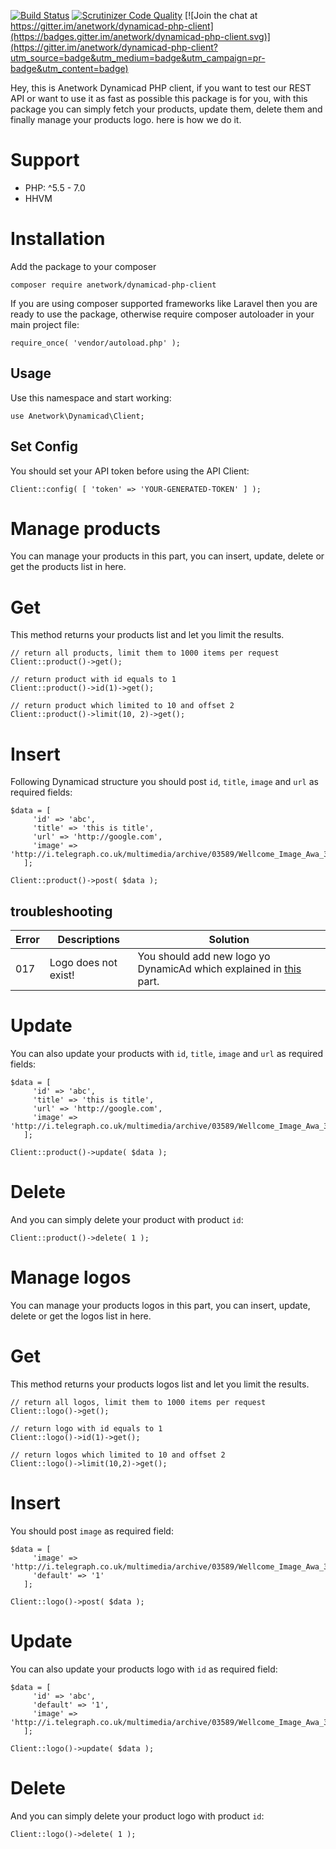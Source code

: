 [![Build Status](https://travis-ci.org/anetwork/dynamicad-php-client.svg)](https://travis-ci.org/anetwork/dynamicad-php-client)
[![Scrutinizer Code Quality](https://scrutinizer-ci.com/g/anetwork/dynamicad-php-client/badges/quality-score.png?b=master)](https://scrutinizer-ci.com/g/anetwork/dynamicad-php-client/?branch=master)
[![Join the chat at https://gitter.im/anetwork/dynamicad-php-client](https://badges.gitter.im/anetwork/dynamicad-php-client.svg)](https://gitter.im/anetwork/dynamicad-php-client?utm_source=badge&utm_medium=badge&utm_campaign=pr-badge&utm_content=badge)

Hey, this is Anetwork Dynamicad PHP client, if you want to test our REST API or want to use it as fast as possible this package is for you, with this package you can simply fetch your products, update them, delete them and finally manage your products logo. here is how we do it.

# Support

* PHP: ^5.5 - 7.0
* HHVM

# Installation
Add the package to your composer

```
composer require anetwork/dynamicad-php-client
```

If you are using composer supported frameworks like Laravel then you are ready to use the package, otherwise require composer autoloader in your main project file:

```
require_once( 'vendor/autoload.php' );
```

## Usage
Use this namespace and start working:

```
use Anetwork\Dynamicad\Client;
```

## Set Config
You should set your API token before using the API Client:

```
Client::config( [ 'token' => 'YOUR-GENERATED-TOKEN' ] );
```

# Manage products
You can manage your products in this part, you can insert, update, delete or get the products list in here.

# Get
This method returns your products list and let you limit the results.

```
// return all products, limit them to 1000 items per request
Client::product()->get();

// return product with id equals to 1
Client::product()->id(1)->get();

// return product which limited to 10 and offset 2
Client::product()->limit(10, 2)->get();
```

# Insert
Following Dynamicad structure you should post ```id```, ```title```, ```image``` and ```url``` as required fields:

```
$data = [
     'id' => 'abc',
     'title' => 'this is title',
     'url' => 'http://google.com',
     'image' => 'http://i.telegraph.co.uk/multimedia/archive/03589/Wellcome_Image_Awa_3589699k.jpg'
   ];

Client::product()->post( $data );
```

## troubleshooting

| Error | Descriptions | Solution |
| --- | --- | --- |
| 017 | Logo does not exist! | You should add new logo yo DynamicAd which explained in [this](https://github.com/anetwork/dynamicad-php-client#insert-1) part.

# Update
You can also update your products with ```id```, ```title```, ```image``` and ```url``` as required fields:

```
$data = [
     'id' => 'abc',
     'title' => 'this is title',
     'url' => 'http://google.com',
     'image' => 'http://i.telegraph.co.uk/multimedia/archive/03589/Wellcome_Image_Awa_3589699k.jpg'
   ];

Client::product()->update( $data );
```

# Delete
And you can simply delete your product with product ```id```:

```
Client::product()->delete( 1 );
```

# Manage logos

You can manage your products logos in this part, you can insert, update, delete or get the logos list in here.

# Get
This method returns your products logos list and let you limit the results.

```
// return all logos, limit them to 1000 items per request
Client::logo()->get();

// return logo with id equals to 1
Client::logo()->id(1)->get();

// return logos which limited to 10 and offset 2
Client::logo()->limit(10,2)->get();
```

# Insert
You should post  ```image``` as required field:

```
$data = [
     'image' => 'http://i.telegraph.co.uk/multimedia/archive/03589/Wellcome_Image_Awa_3589699k.jpg',
     'default' => '1'
   ];

Client::logo()->post( $data );
```

# Update
You can also update your products logo with ```id``` as required field:

```
$data = [
     'id' => 'abc',
     'default' => '1',
     'image' => 'http://i.telegraph.co.uk/multimedia/archive/03589/Wellcome_Image_Awa_3589699k.jpg'
   ];

Client::logo()->update( $data );
```

# Delete
And you can simply delete your product logo with product ```id```:

```
Client::logo()->delete( 1 );
```

